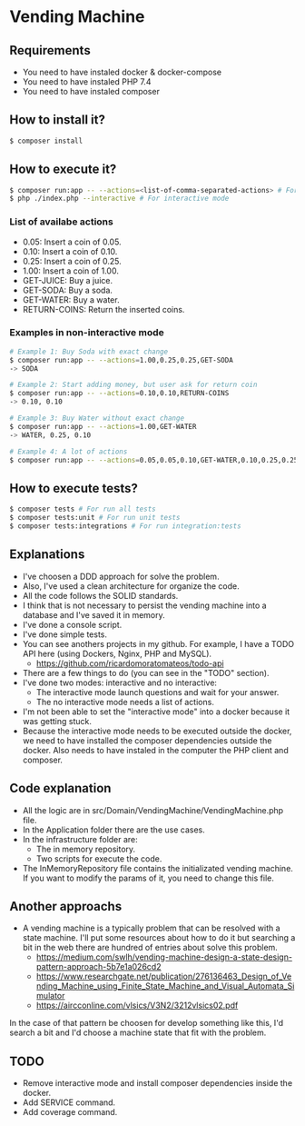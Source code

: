 # Vending Machine

## Requirements
* You need to have instaled docker & docker-compose
* You need to have instaled PHP 7.4
* You need to have instaled composer

## How to install it?
```bash
$ composer install
```
## How to execute it?
```bash
$ composer run:app -- --actions=<list-of-comma-separated-actions> # For non-interactive mode
$ php ./index.php --interactive # For interactive mode
```

### List of availabe actions
* 0.05: Insert a coin of 0.05.
* 0.10: Insert a coin of 0.10.
* 0.25: Insert a coin of 0.25.
* 1.00: Insert a coin of 1.00.
* GET-JUICE: Buy a juice.
* GET-SODA: Buy a soda.
* GET-WATER: Buy a water.
* RETURN-COINS: Return the inserted coins.

### Examples in non-interactive mode
```bash
# Example 1: Buy Soda with exact change
$ composer run:app -- --actions=1.00,0.25,0.25,GET-SODA
-> SODA

# Example 2: Start adding money, but user ask for return coin
$ composer run:app -- --actions=0.10,0.10,RETURN-COINS
-> 0.10, 0.10

# Example 3: Buy Water without exact change
$ composer run:app -- --actions=1.00,GET-WATER
-> WATER, 0.25, 0.10

# Example 4: A lot of actions
$ composer run:app -- --actions=0.05,0.05,0.10,GET-WATER,0.10,0.25,0.25,GET-WATER 
```

## How to execute tests?
```bash
$ composer tests # For run all tests
$ composer tests:unit # For run unit tests
$ composer tests:integrations # For run integration:tests
```

## Explanations
* I've choosen a DDD approach for solve the problem.
* Also, I've used a clean architecture for organize the code.
* All the code follows the SOLID standards.
* I think that is not necessary to persist the vending machine into a database and I've saved it in memory.
* I've done a console script.
* I've done simple tests.
* You can see anothers projects in my github. For example, I have a TODO API here (using Dockers, Nginx, PHP and MySQL).
    * https://github.com/ricardomoratomateos/todo-api
* There are a few things to do (you can see in the "TODO" section).
* I've done two modes: interactive and no interactive:
    * The interactive mode launch questions and wait for your answer.
    * The no interactive mode needs a list of actions.
* I'm not been able to set the "interactive mode" into a docker because it was getting stuck.
* Because the interactive mode needs to be executed outside the docker, we need to have installed the composer dependencies outside the docker. Also needs to have instaled in the computer the PHP client and composer.

## Code explanation
* All the logic are in src/Domain/VendingMachine/VendingMachine.php file.
* In the Application folder there are the use cases.
* In the infrastructure folder are:
    * The in memory repository.
    * Two scripts for execute the code.
* The InMemoryRepository file contains the initializated vending machine. If you want to modify the params of it, you need to change this file.

## Another approachs
* A vending machine is a typically problem that can be resolved with a state machine. I'll put some resources about how to do it but searching a bit in the web there are hundred of entries about solve this problem.
    * https://medium.com/swlh/vending-machine-design-a-state-design-pattern-approach-5b7e1a026cd2
    * https://www.researchgate.net/publication/276136463_Design_of_Vending_Machine_using_Finite_State_Machine_and_Visual_Automata_Simulator
    * https://aircconline.com/vlsics/V3N2/3212vlsics02.pdf

In the case of that pattern be choosen for develop something like this, I'd search a bit and I'd choose a machine state that fit with the problem.

## TODO
* Remove interactive mode and install composer dependencies inside the docker.
* Add SERVICE command.
* Add coverage command.
